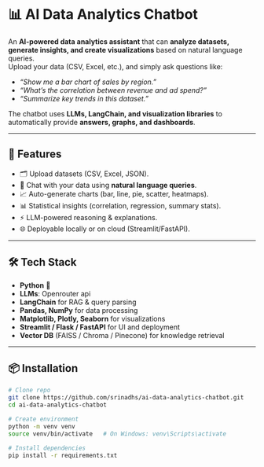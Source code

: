 # 📊 AI Data Analytics Chatbot  

An **AI-powered data analytics assistant** that can **analyze datasets, generate insights, and create visualizations** based on natural language queries.  
Upload your data (CSV, Excel, etc.), and simply ask questions like:  
- *“Show me a bar chart of sales by region.”*  
- *“What’s the correlation between revenue and ad spend?”*  
- *“Summarize key trends in this dataset.”*  

The chatbot uses **LLMs, LangChain, and visualization libraries** to automatically provide **answers, graphs, and dashboards**.  

---

## 🚀 Features  
- 🗂️ Upload datasets (CSV, Excel, JSON).  
- 💬 Chat with your data using **natural language queries**.  
- 📈 Auto-generate charts (bar, line, pie, scatter, heatmaps).  
- 📊 Statistical insights (correlation, regression, summary stats).  
- ⚡ LLM-powered reasoning & explanations.  
- 🌐 Deployable locally or on cloud (Streamlit/FastAPI).  

---

## 🛠️ Tech Stack  
- **Python** 🐍  
- **LLMs**: Openrouter api
- **LangChain** for RAG & query parsing  
- **Pandas, NumPy** for data processing  
- **Matplotlib, Plotly, Seaborn** for visualizations  
- **Streamlit / Flask / FastAPI** for UI and deployment  
- **Vector DB** (FAISS / Chroma / Pinecone) for knowledge retrieval  

---

## 📦 Installation  

```bash
# Clone repo
git clone https://github.com/srinadhs/ai-data-analytics-chatbot.git
cd ai-data-analytics-chatbot

# Create environment
python -m venv venv
source venv/bin/activate   # On Windows: venv\Scripts\activate

# Install dependencies
pip install -r requirements.txt
